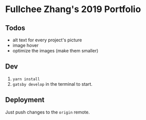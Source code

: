 # Fullchee Zhang's 2019 Portfolio

## Todos
- alt text for every project's picture
- image hover
- optimize the images (make them smaller)

## Dev

1. `yarn install`
2. `gatsby develop` in the terminal to start.

## Deployment

Just push changes to the `origin` remote.

